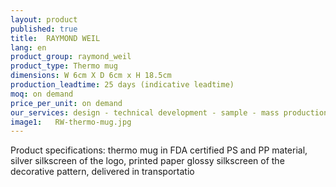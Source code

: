 ```yaml
---
layout: product
published: true
title:  RAYMOND WEIL
lang: en
product_group: raymond_weil
product_type: Thermo mug
dimensions: W 6cm X D 6cm x H 18.5cm
production_leadtime: 25 days (indicative leadtime)
moq: on demand
price_per_unit: on demand
our_services: design - technical development - sample - mass production - QC - logistic - shipping
image1:   RW-thermo-mug.jpg
---
```

Product specifications: thermo mug in FDA certified PS and PP material, silver silkscreen of the logo, printed paper glossy silkscreen of the decorative pattern, delivered in transportatio

